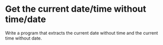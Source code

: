 # Get the current date/time without time/date
Write a program that extracts the current date without time and the current time without date.
